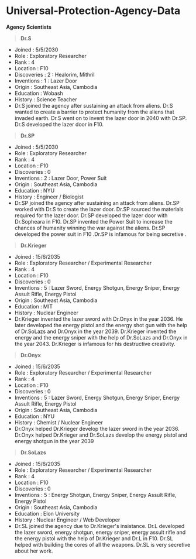 # Universal-Protection-Agency-Data
**Agency Scientists**
>**Dr.S**
- Joined      : 5/5/2030
- Role        : Exploratory Researcher
- Rank        : 4
- Location    : F10
- Discoveries : 2 : Healorim, Mithril
- Inventions  : 1 : Lazer Door
- Origin      : Southeast Asia, Cambodia
- Education   : Wobash
- History     : Science Teacher
- Dr.S joined the agency after sustaining an attack from aliens. Dr.S wanted to create a barrier to protect humanity from the aliens that invaded earth. Dr.S went on to invent the lazer door in 2040 with Dr.SP. Dr.S 
  developed the lazer door in F10.
>**Dr.SP**
- Joined      : 5/5/2030
- Role        : Exploratory Researcher
- Rank        : 4
- Location    : F10
- Discoveries : 0
- Inventions  : 2 : Lazer Door, Power Suit
- Origin      : Southeast Asia, Cambodia
- Education   : NYU
- History     : Engineer / Biologist 
- Dr.SP joined the agency after sustaining an attack from aliens. Dr.SP worked with Dr.S to create the lazer door. Dr.SP sourced the materials required for the lazer door. Dr.SP developed the lazer door with 
  Dr.Sopheara in F10. Dr.SP invented the Power Suit to increase the chances of humanity winning the war against the aliens. Dr.SP developed the power suit in F10 .Dr.SP is infamous for being secretive . 
>**Dr.Krieger**
- Joined      : 15/6/2035
- Role        : Exploratory Researcher / Experimental Researcher
- Rank        : 4
- Location    : F10
- Discoveries : 0
- Inventions  : 5 : Lazer Sword, Energy Shotgun, Energy Sniper, Energy Assult Rifle, Energy Pistol
- Origin      : Southeast Asia, Cambodia
- Education   : MIT
- History     : Nuclear Engineer  
- Dr.Krieger invented the lazer sword with Dr.Onyx in the year 2036. He later developed the energy pistol and the energy shot gun with the help of Dr.SoLazs and Dr.Onyx in the year 2039. Dr.Krieger invented the 
  energy  and the energy sniper with the help of Dr.SoLazs and Dr.Onyx in the year 2043. Dr.Krieger is infamous for his destructive creativity.
>**Dr.Onyx**
- Joined      : 15/6/2035
- Role        : Exploratory Researcher / Experimental Researcher
- Rank        : 4
- Location    : F10
- Discoveries : 0
- Inventions  : 5 : Lazer Sword, Energy Shotgun, Energy Sniper, Energy Assult Rifle, Energy Pistol
- Origin      : Southeast Asia, Cambodia
- Education   : NYU
- History     : Chemist / Nuclear Engineer
- Dr.Onyx helped Dr.Krieger develop the lazer sword in the year 2036. Dr.Onyx helped Dr.Krieger and Dr.SoLazs develop the energy pistol and energy shotgun in the year 2039
>**Dr.SoLazs**
- Joined      : 15/6/2035
- Role        : Exploratory Researcher / Experimental Researcher
- Rank        : 4
- Location    : F10
- Discoveries : 0
- Inventions  : 5 : Energy Shotgun, Energy Sniper, Energy Assult Rifle, Energy Pistol
- Origin      : Southeast Asia, Cambodia
- Education   : Elon University
- History     : Nuclear Engineer / Web Developer
- Dr.SL joined the agency due to Dr.Krieger's insistance. Dr.L developed the lazer sword, energy shotgun, energy sniper, energy assult rifle and the energy pistol with the help of Dr.Krieger and Dr.L in F10. Dr.SL helped 
  with building the cores of all the weapons. Dr.SL is very secretive about her work. 

